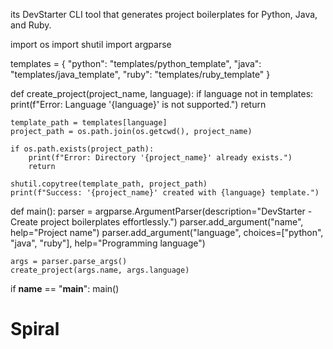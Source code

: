 its DevStarter CLI tool that generates project boilerplates for Python, Java, and Ruby.

import os
import shutil
import argparse

templates = {
    "python": "templates/python_template",
    "java": "templates/java_template",
    "ruby": "templates/ruby_template"
}

def create_project(project_name, language):
    if language not in templates:
        print(f"Error: Language '{language}' is not supported.")
        return
    
    template_path = templates[language]
    project_path = os.path.join(os.getcwd(), project_name)
    
    if os.path.exists(project_path):
        print(f"Error: Directory '{project_name}' already exists.")
        return
    
    shutil.copytree(template_path, project_path)
    print(f"Success: '{project_name}' created with {language} template.")

def main():
    parser = argparse.ArgumentParser(description="DevStarter - Create project boilerplates effortlessly.")
    parser.add_argument("name", help="Project name")
    parser.add_argument("language", choices=["python", "java", "ruby"], help="Programming language")
    
    args = parser.parse_args()
    create_project(args.name, args.language)

if __name__ == "__main__":
    main()
# Spiral
